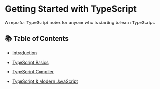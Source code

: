 # Getting Started with TypeScript

A repo for TypeScript notes for anyone who is starting to learn TypeScript.

## 📚 Table of Contents

- [Introduction](./INTRO.md)

- [TypeScript Basics](./BASICS.md)

- [TypeScript Compiler](./COMPILER.md)

- [TypeScript & Modern JavaScript](./MODERN.md)

